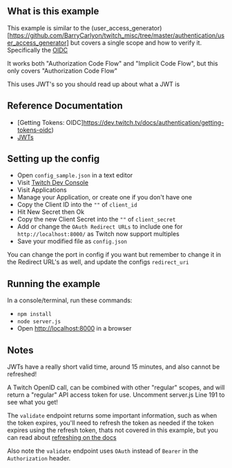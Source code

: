 ## What is this example

This example is similar to the (user_access_generator)[https://github.com/BarryCarlyon/twitch_misc/tree/master/authentication/user_access_generator] but covers a single scope and how to verify it. Specifically the [OIDC](https://dev.twitch.tv/docs/authentication/getting-tokens-oidc)

It works both "Authorization Code Flow" and "Implicit Code Flow", but this only covers "Authorization Code Flow"

This uses JWT's so you should read up about what a JWT is

## Reference Documentation

- [Getting Tokens: OIDC]https://dev.twitch.tv/docs/authentication/getting-tokens-oidc)
- [JWTs](https://jwt.io/)

## Setting up the config

- Open `config_sample.json` in a text editor
- Visit [Twitch Dev Console](https://dev.twitch.tv/console/)
- Visit Applications
- Manage your Application, or create one if you don't have one
- Copy the Client ID into the `""` of `client_id`
- Hit New Secret then Ok
- Copy the new Client Secret into the `""` of `client_secret`
- Add or change the `OAuth Redirect URLs` to include one for `http://localhost:8000/` as Twitch now support multiples
- Save your modified file as `config.json`

You can change the port in config if you want but remember to change it in the Redirect URL's as well, and update the configs `redirect_uri`

## Running the example

In a console/terminal, run these commands:

- `npm install`
- `node server.js`
- Open [http://localhost:8000](http://localhost:8000) in a browser

## Notes

JWTs have a really short valid time, around 15 minutes, and also cannot be refreshed!

A Twitch OpenID call, can be combined with other "regular" scopes, and will return a "regular" API access token for use. Uncomment server.js Line 191 to see what you get!

The `validate` endpoint returns some important information, such as when the token expires, you'll need to refresh the token as needed if the token expires using the refresh token, thats not covered in this example, but you can read about [refreshing on the docs](https://dev.twitch.tv/docs/authentication#refreshing-access-tokens)

Also note the `validate` endpoint uses `OAuth` instead of `Bearer` in the `Authorization` header.
